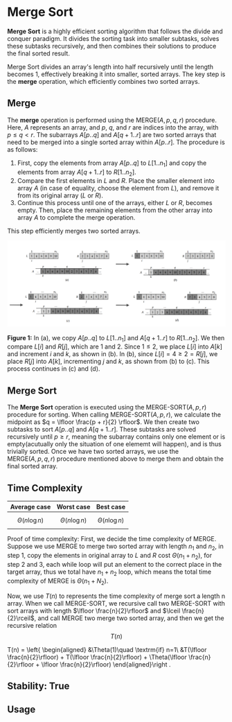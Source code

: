 # Merge Sort

**Merge Sort** is a highly efficient sorting algorithm that follows the divide and conquer paradigm. It divides the sorting task into smaller subtasks, solves these subtasks recursively, and then combines their solutions to produce the final sorted result.

Merge Sort divides an array's length into half recursively until the length becomes 1, effectively breaking it into smaller, sorted arrays. The key step is the **merge** operation, which efficiently combines two sorted arrays.

## Merge
The **merge** operation is performed using the MERGE($A, p, q, r$) procedure. Here, $A$ represents an array, and $p$, $q$, and $r$ are indices into the array, with $p \leq q < r$. The subarrays $A[p..q]$ and $A[q+1..r]$ are two sorted arrays that need to be merged into a single sorted array within $A[p..r]$. The procedure is as follows:

1. First, copy the elements from array $A[p..q]$ to $L[1..n_1]$ and copy the elements from array $A[q+1..r]$ to $R[1..n_2]$.
2. Compare the first elements in $L$ and $R$. Place the smaller element into array $A$ (in case of equality, choose the element from $L$), and remove it from its original array ($L$ or $R$).
3. Continue this process until one of the arrays, either $L$ or $R$, becomes empty. Then, place the remaining elements from the other array into array $A$ to complete the merge operation.

This step efficiently merges two sorted arrays.

![Figure 1](https://github.com/mjyang0902/Data-Structure/blob/main/sort/figures/merge_sort_merge.png)

**Figure 1:** In (a), we copy $A[p..q]$ to $L[1..n_1]$ and $A[q+1..r]$ to $R[1..n_2]$. We then compare $L[i]$ and $R[j]$, which are 1 and 2. Since $1 \leq 2$, we place $L[i]$ into $A[k]$ and increment $i$ and $k$, as shown in (b). In (b), since $L[i]=4 \geq 2=R[j]$, we place $R[j]$ into $A[k]$, incrementing $j$ and $k$, as shown from (b) to (c). This process continues in (c) and (d).

## Merge Sort
The **Merge Sort** operation is executed using the MERGE-SORT($A, p, r$) procedure for sorting. When calling MERGE-SORT($A, p, r$), we calculate the midpoint as $q = \lfloor \frac{p + r}{2} \rfloor$. We then create two subtasks to sort $A[p..q]$ and $A[q+1..r]$. These subtasks are solved recursively until $p \geq r$, meaning the subarray contains only one element or is empty(acutually only the situation of one elememt will happen), and is thus trivially sorted. Once we have two sorted arrays, we use the <br> MERGE($A, p, q, r$) procedure mentioned above to merge them and obtain the final sorted array.

## Time Complexity
| Average case | Worst case | Best case |
|:------------:|:----------:|:---------:|
| $$\Theta(n\log n)$$ | $$\Theta(n\log n)$$ | $$\Theta(n\log n)$$ |

Proof of time complexity:
  First, we decide the time complexity of MERGE. Suppose we use MERGE to merge two sorted array with length $n_1$ and $n_2$, in step 1, copy the elements in original array to $L$ and $R$ cost $\Theta(n_1 + n_2)$, for step 2 and 3, each while loop will put an element to the correct place in the target array, thus we total have $n_1+n_2$ loop, which means the total time complexity of MERGE is $\Theta(n_1+N_2)$.
  
  Now, we use $T(n)$ to represents the time complexity of merge sort a length n array. When we call MERGE-SORT, we recursive call two MERGE-SORT with sort arrays with length $\lfloor \frac{n}{2}\rfloor$ and $\lceil \frac{n}{2}\rceil$, and call MERGE two merge two sorted array, and then we get the recursive relation
  $$T(n)$$

  T(n) = \left\{
  \begin{aligned} &\Theta(1)\quad \textrm{if} n=1\\
  &T(\lfloor \frac{n}{2}\rfloor) + T(\lfloor \frac{n}{2}\rfloor) + \Theta(\lfloor \frac{n}{2}\rfloor + \lfloor \frac{n}{2}\rfloor)
  \end{aligned}\right .


## Stability: True

## Usage
